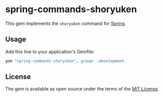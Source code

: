 # spring-commands-shoryuken

This gem implements the `shoryuken` command for [Spring](https://github.com/rails/spring).

## Usage

Add this line to your application's Gemfile:

``` ruby
gem "spring-commands-shoryuken", group: :development
```

## License

The gem is available as open source under the terms of the [MIT License](https://opensource.org/licenses/MIT).
